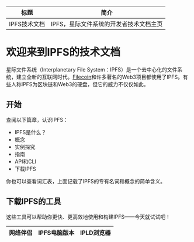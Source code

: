 标题|简介
|---|---|
IPFS技术文档|IPFS，星际文件系统的开发者技术文档主页 

# 欢迎来到IPFS的技术文档  

星际文件系统（Interplanetary File System：IPFS）是一个去中心化的文件系统，建立全新的互联网时代。[Filecoin](https://filecoin.io/)和许多著名的Web3项目都使用了IPFS。有些人称IPFS为区块链和Web3的硬盘，但它的威力不仅仅如此。  

## 开始  

查阅以下篇章，认识IPFS： 

- IPFS是什么？ 
- 概念  
- 实例探究  
- 指南  
- API和CLI
- 下载IPFS  

你也可以查看词汇表，上面记载了IPFS的专有名词和概念的简单含义。  

## 下载IPFS的工具  

这些工具可以帮助你更快、更高效地使用和构建IPFS——今天就试试吧！ 

网络伴侣|IPFS电脑版本|IPLD浏览器 
|---|---|---| 


